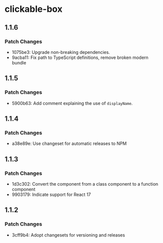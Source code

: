 # clickable-box

## 1.1.6

### Patch Changes

- 1075be3: Upgrade non-breaking dependencies.
- 9acba11: Fix path to TypeScript definitions, remove broken modern bundle

## 1.1.5

### Patch Changes

- 5900b63: Add comment explaining the use of `displayName`.

## 1.1.4

### Patch Changes

- a38e89e: Use changeset for automatic releases to NPM

## 1.1.3

### Patch Changes

- 1d3c302: Convert the component from a class component to a function component
- 9903179: Indicate support for React 17

## 1.1.2

### Patch Changes

- 3cff9b4: Adopt changesets for versioning and releases
